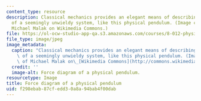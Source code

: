 ```yaml
---
content_type: resource
description: Classical mechanics provides an elegant means of describing the motion
  of a seemingly unwieldy system, like this physical pendulum. (Image courtesy of
  Michael Malak on Wikimedia Commons.)
file: https://ol-ocw-studio-app-qa.s3.amazonaws.com/courses/8-012-physics-i-classical-mechanics-fall-2008/f298ebab87cfedd30a8a94bab4f00dab_8-012f08-th.jpg
file_type: image/jpeg
image_metadata:
  caption: "Classical mechanics provides an elegant means of describing the motion\
    \ of a seemingly unwieldy system, like this physical pendulum. (Image courtesy\
    \ of Michael Malak on\_[Wikimedia Commons](http://commons.wikimedia.org/wiki/File:Physical-Pendulum-Labeled-Diagram.png).)"
  credit: ''
  image-alt: Force diagram of a physical pendulum.
resourcetype: Image
title: Force diagram of a physical pendulum
uid: f298ebab-87cf-edd3-0a8a-94bab4f00dab
---
```

